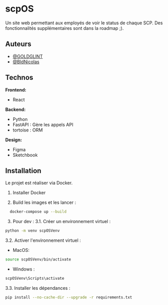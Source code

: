 
# scpOS

Un site web permettant aux employés de voir le status de chaque SCP. Des fonctionnalités supplémentaires sont dans la roadmap ;).
## Auteurs

- [@GOLDGLINT](https://github.com/GOLDGLINT)
- [@BldNicolas](https://github.com/BldNicolas)


## Technos

**Frontend:**
- React

**Backend:** 
- Python
- FastAPI : Gère les appels API
- tortoise : ORM

**Design:**
- Figma
- Sketchbook
## Installation

Le projet est réaliser via Docker.

1. Installer Docker

2. Build les images et les lancer :

```bash
  docker-compose up --build
```

3. Pour dev :
3.1. Créer un environnement virtuel :
```bash
python -m venv scpOSVenv
```

3.2. Activer l'environnement virtuel :
- MacOS:
```bash
source scpOSVenv/bin/activate
```

- Windows :
```bash
scpOSVenv\Scripts\activate
```

3.3. Installer les dépendances :
```bash
pip install --no-cache-dir --upgrade -r requirements.txt
```
